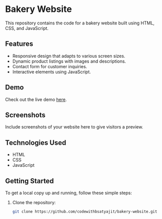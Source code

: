 # Bakery Website

This repository contains the code for a bakery website built using HTML, CSS, and JavaScript.

## Features

- Responsive design that adapts to various screen sizes.
- Dynamic product listings with images and descriptions.
- Contact form for customer inquiries.
- Interactive elements using JavaScript.

## Demo

Check out the live demo [here](https://codewithbsatyajit.github.io/bakery-website/).

## Screenshots

Include screenshots of your website here to give visitors a preview.

## Technologies Used

- HTML
- CSS
- JavaScript

## Getting Started

To get a local copy up and running, follow these simple steps:

1. Clone the repository:
   ```bash
   git clone https://github.com/codewithbsatyajit/bakery-website.git
